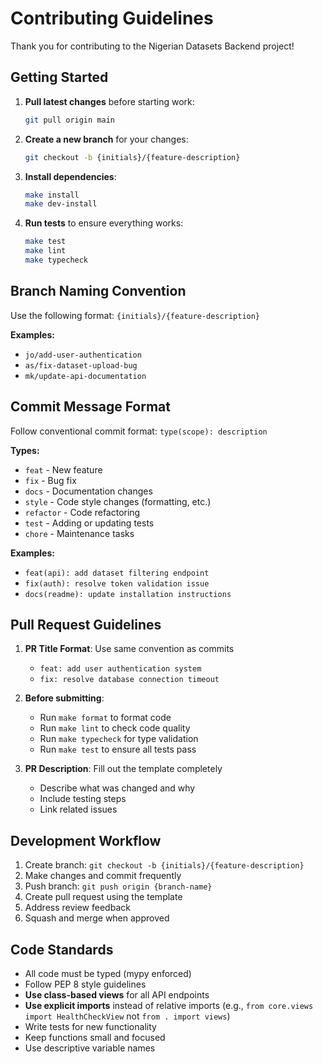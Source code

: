 # Contributing Guidelines

Thank you for contributing to the Nigerian Datasets Backend project!

## Getting Started

1. **Pull latest changes** before starting work:
   ```bash
   git pull origin main
   ```

2. **Create a new branch** for your changes:
   ```bash
   git checkout -b {initials}/{feature-description}
   ```

3. **Install dependencies**:
   ```bash
   make install
   make dev-install
   ```

4. **Run tests** to ensure everything works:
   ```bash
   make test
   make lint
   make typecheck
   ```

## Branch Naming Convention

Use the following format: `{initials}/{feature-description}`

**Examples:**
- `jo/add-user-authentication`
- `as/fix-dataset-upload-bug`
- `mk/update-api-documentation`

## Commit Message Format

Follow conventional commit format: `type(scope): description`

**Types:**
- `feat` - New feature
- `fix` - Bug fix
- `docs` - Documentation changes
- `style` - Code style changes (formatting, etc.)
- `refactor` - Code refactoring
- `test` - Adding or updating tests
- `chore` - Maintenance tasks

**Examples:**
- `feat(api): add dataset filtering endpoint`
- `fix(auth): resolve token validation issue`
- `docs(readme): update installation instructions`

## Pull Request Guidelines

1. **PR Title Format**: Use same convention as commits
   - `feat: add user authentication system`
   - `fix: resolve database connection timeout`

2. **Before submitting**:
   - Run `make format` to format code
   - Run `make lint` to check code quality
   - Run `make typecheck` for type validation
   - Run `make test` to ensure all tests pass

3. **PR Description**: Fill out the template completely
   - Describe what was changed and why
   - Include testing steps
   - Link related issues

## Development Workflow

1. Create branch: `git checkout -b {initials}/{feature-description}`
2. Make changes and commit frequently
3. Push branch: `git push origin {branch-name}`
4. Create pull request using the template
5. Address review feedback
6. Squash and merge when approved

## Code Standards

- All code must be typed (mypy enforced)
- Follow PEP 8 style guidelines
- **Use class-based views** for all API endpoints
- **Use explicit imports** instead of relative imports (e.g., `from core.views import HealthCheckView` not `from . import views`)
- Write tests for new functionality
- Keep functions small and focused
- Use descriptive variable names
